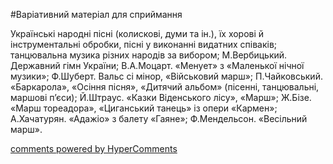 <div id="hypercomments_widget" class="js-hypercomments-widget invisible"></div>


#Варіативний матеріал для сприймання

Українські народні пісні (колискові, думи та ін.), їх хорові й інструментальні обробки, пісні у виконанні видатних співаків; танцювальна музика різних народів за вибором; М.Вербицький. Державний гімн України; В.А.Моцарт. «Менует» з «Маленької нічної музики»; Ф.Шуберт. Вальс сі мінор, «Військовий марш»; П.Чайковський. «Баркарола», «Осіння пісня», «Дитячий альбом» (пісенні, танцювальні, маршові п’єси); Й.Штраус. «Казки Віденського лісу», «Марш»; Ж.Бізе. «Марш тореадора», «Циганський танець» із опери «Кармен»; А.Хачатурян. «Адажіо» з балету «Гаяне»; Ф.Мендельсон. «Весільний марш».

<div class="js-hypercomments-container">
    <a href="http://hypercomments.com" class="hc-link" title="comments widget">comments powered by HyperComments</a>
</div>